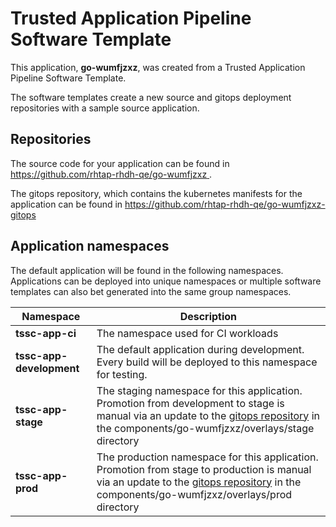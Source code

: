 # Trusted Application Pipeline Software Template

This application, **go-wumfjzxz**, was created from a Trusted Application Pipeline Software Template.

The software templates create a new source and gitops deployment repositories with a sample source application. 

## Repositories

The source code for your application can be found in [https://github.com/rhtap-rhdh-qe/go-wumfjzxz ](https://github.com/rhtap-rhdh-qe/go-wumfjzxz ).
 
The gitops repository, which contains the kubernetes manifests for the application can be found in 
[https://github.com/rhtap-rhdh-qe/go-wumfjzxz-gitops ](https://github.com/rhtap-rhdh-qe/go-wumfjzxz-gitops ) 

## Application namespaces 

The default application will be found in the following namespaces. Applications can be deployed into unique namespaces or multiple software templates can also bet generated into the same group namespaces.  

|  Namespace   |  Description   |  
| -------- | -------- |
| **tssc-app-ci** | The namespace used for CI workloads |
| **tssc-app-development** | The default application during development. Every build will be deployed to this namespace for testing. |
| **tssc-app-stage** | The staging namespace for this application. Promotion from development to stage is manual via an update to the [gitops repository](https://github.com/rhtap-rhdh-qe/go-wumfjzxz-gitops ) in the components/go-wumfjzxz/overlays/stage directory |
| **tssc-app-prod** | The production namespace for this application. Promotion from stage to production is manual via an update to the [gitops repository](https://github.com/rhtap-rhdh-qe/go-wumfjzxz-gitops ) in the components/go-wumfjzxz/overlays/prod directory |